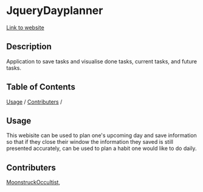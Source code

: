 # JqueryDayplanner 

[Link to website](https://moonstruckoccultist.github.io/JqueryDayplanner/)

## Description
Application to save tasks and visualise done tasks, current tasks, and future tasks.

## Table of Contents
[Usage](#usage) /
[Contributers](#contributers) /

## Usage
This webisite can be used to plan one's upcoming day and save information so that if they close their window the information they saved is still presented accurately, can be used to plan a habit one would like to do daily.

## Contributers
[MoonstruckOccultist](https://github.com/MoonstruckOccultist), 

